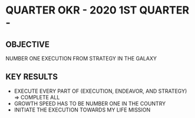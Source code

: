 # QUARTER OKR - 2020 1ST QUARTER -

## OBJECTIVE

NUMBER ONE EXECUTION FROM STRATEGY IN THE GALAXY

## KEY RESULTS

- EXECUTE EVERY PART OF (EXECUTION, ENDEAVOR, AND STRATEGY) => COMPLETE ALL
- GROWTH SPEED HAS TO BE NUMBER ONE IN THE COUNTRY
- INITIATE THE EXECUTION TOWARDS MY LIFE MISSION
